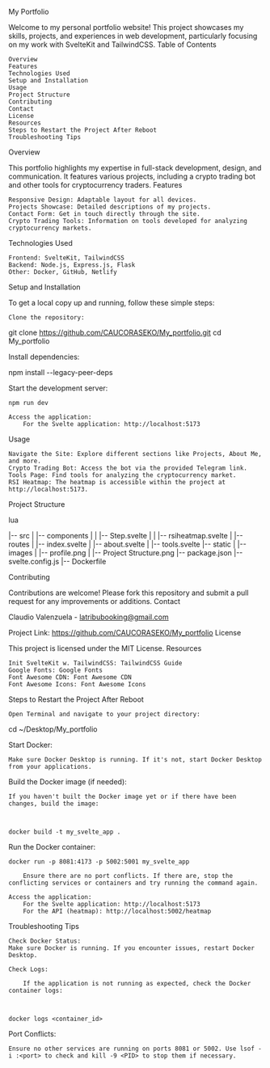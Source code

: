My Portfolio

Welcome to my personal portfolio website! This project showcases my skills, projects, and experiences in web development, particularly focusing on my work with SvelteKit and TailwindCSS.
Table of Contents

    Overview
    Features
    Technologies Used
    Setup and Installation
    Usage
    Project Structure
    Contributing
    Contact
    License
    Resources
    Steps to Restart the Project After Reboot
    Troubleshooting Tips

Overview

This portfolio highlights my expertise in full-stack development, design, and communication. It features various projects, including a crypto trading bot and other tools for cryptocurrency traders.
Features

    Responsive Design: Adaptable layout for all devices.
    Projects Showcase: Detailed descriptions of my projects.
    Contact Form: Get in touch directly through the site.
    Crypto Trading Tools: Information on tools developed for analyzing cryptocurrency markets.

Technologies Used

    Frontend: SvelteKit, TailwindCSS
    Backend: Node.js, Express.js, Flask
    Other: Docker, GitHub, Netlify

Setup and Installation

To get a local copy up and running, follow these simple steps:

    Clone the repository:


git clone https://github.com/CAUCORASEKO/My_portfolio.git
cd My_portfolio

Install dependencies:



npm install --legacy-peer-deps

Start the development server:



    npm run dev

    Access the application:
        For the Svelte application: http://localhost:5173

Usage

    Navigate the Site: Explore different sections like Projects, About Me, and more.
    Crypto Trading Bot: Access the bot via the provided Telegram link.
    Tools Page: Find tools for analyzing the cryptocurrency market.
    RSI Heatmap: The heatmap is accessible within the project at http://localhost:5173.

Project Structure

lua

|-- src
|   |-- components
|   |   |-- Step.svelte
|   |   |-- rsiheatmap.svelte
|   |-- routes
|       |-- index.svelte
|       |-- about.svelte
|       |-- tools.svelte
|-- static
|   |-- images
|       |-- profile.png
|       |-- Project Structure.png
|-- package.json
|-- svelte.config.js
|-- Dockerfile

Contributing

Contributions are welcome! Please fork this repository and submit a pull request for any improvements or additions.
Contact

Claudio Valenzuela - latribubooking@gmail.com

Project Link: https://github.com/CAUCORASEKO/My_portfolio
License

This project is licensed under the MIT License.
Resources

    Init SvelteKit w. TailwindCSS: TailwindCSS Guide
    Google Fonts: Google Fonts
    Font Awesome CDN: Font Awesome CDN
    Font Awesome Icons: Font Awesome Icons

Steps to Restart the Project After Reboot

    Open Terminal and navigate to your project directory:

    

cd ~/Desktop/My_portfolio

Start Docker:

    Make sure Docker Desktop is running. If it's not, start Docker Desktop from your applications.

Build the Docker image (if needed):

    If you haven't built the Docker image yet or if there have been changes, build the image:

    

    docker build -t my_svelte_app .

Run the Docker container:



    docker run -p 8081:4173 -p 5002:5001 my_svelte_app

        Ensure there are no port conflicts. If there are, stop the conflicting services or containers and try running the command again.

    Access the application:
        For the Svelte application: http://localhost:5173
        For the API (heatmap): http://localhost:5002/heatmap

Troubleshooting Tips

    Check Docker Status:
    Make sure Docker is running. If you encounter issues, restart Docker Desktop.

    Check Logs:

        If the application is not running as expected, check the Docker container logs:

      

    docker logs <container_id>

Port Conflicts:

    Ensure no other services are running on ports 8081 or 5002. Use lsof -i :<port> to check and kill -9 <PID> to stop them if necessary.